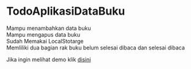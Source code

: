 # TodoAplikasiDataBuku

Mampu menambahkan data buku\
Mampu mengapus data buku\
Sudah Memakai LocalStotarge\
Memliliki dua bagian rak buku belum selesai dibaca dan selesai dibaca

Jika ingin melihat demo klik [disini](todoaplikasidatabuku.netlify.app)


